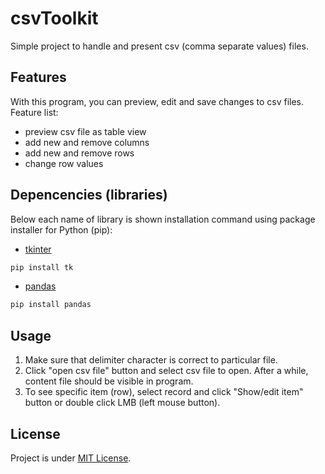 # csvToolkit
Simple project to handle and present csv (comma separate values) files.
## Features
With this program, you can preview, edit and save changes to csv files.  
Feature list:
- preview csv file as table view
- add new and remove columns
- add new and remove rows
- change row values
## Depencencies (libraries)
Below each name of library is shown installation command using package installer for Python (pip):
- [tkinter](https://docs.python.org/3/library/tkinter.html)
```bash
pip install tk
```
- [pandas](https://pandas.pydata.org/)
```bash
pip install pandas
```
## Usage
1. Make sure that delimiter character is correct to particular file.  
2. Click "open csv file" button and select csv file to open. After a while, content file should be visible in program.
3. To see specific item (row), select record and click "Show/edit item" button or double click LMB (left mouse button).
## License
Project is under [MIT License](LICENSE.md).